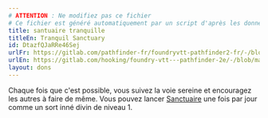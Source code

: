 ```yaml
---
# ATTENTION : Ne modifiez pas ce fichier
# Ce fichier est généré automatiquement par un script d'après les données du module Foundry VTT officiel et de sa traduction
title: santuaire tranquille
titleEn: Tranquil Sanctuary
id: DtazfQJaRRe46Sej
urlFr: https://gitlab.com/pathfinder-fr/foundryvtt-pathfinder2-fr/-/blob/master/data/feats/DtazfQJaRRe46Sej.htm
urlEn: https://gitlab.com/hooking/foundry-vtt---pathfinder-2e/-/blob/master/packs/data/feats.db/tranquil-sanctuary.json
layout: dons
---
```

Chaque fois que c'est possible, vous suivez la voie sereine et encouragez les autres à faire de même. Vous pouvez lancer [Sanctuaire](../sorts/sanctuaire.html) une fois par jour comme un sort inné divin de niveau 1.

